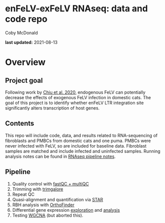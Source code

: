 enFeLV-exFeLV RNAseq: data and code repo
================
Coby McDonald

**last updated:** 2021-08-13

# Overview

## Project goal

Following work by [Chiu et
al. 2020](https://journals.asm.org/doi/full/10.1128/JVI.01274-20),
endogenous FeLV can potentially decrease the effects of exogenous FeLV
infection in domestic cats. The goal of this project is to identify
whether enFeLV LTR integration site significantly alters transcription
of host genes.

## Contents

This repo will include code, data, and results related to RNA-sequencing
of fibroblasts and PMBCs from domestic cats and one puma. PMBCs were
never infected with FeLV, so are included for baseline data. Fibroblast
samples are matched and include infected and uninfected samples. Running
analysis notes can be found in [RNAseq pipeline
notes](001_rnaseq_pipeline_notes.md).

## Pipeline

1.  Quality control with [fastQC +
    multiQC](workflow/scripts/fastqc_multiqc_raw_slurm.sh)
2.  Trimming with [trimgalore](workflow/scripts/trimgalore_slurm.sh)
3.  Repeat QC
4.  Quasi-alignment and quantification via
    [STAR](workflow/scripts/starquant_slurm.sh)
5.  RBH analysis with
    [OrthoFinder](workflow/scripts/orthofinder_slurm.sh)
6.  Differential gene expression
    [exploration](workflow/scripts/DGE_dataexplore.R) and
    [analysis](workflow/scripts/DGE_edgeR.R)
7.  Testing [WGCNA](workflow/scripts/wgcna.R) (but aborted this).
